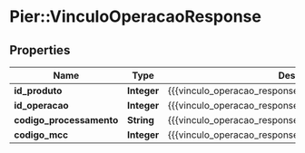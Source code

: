 # Pier::VinculoOperacaoResponse

## Properties
Name | Type | Description | Notes
------------ | ------------- | ------------- | -------------
**id_produto** | **Integer** | {{{vinculo_operacao_response_id_produto_value}}} | [optional] 
**id_operacao** | **Integer** | {{{vinculo_operacao_response_id_operacao_value}}} | [optional] 
**codigo_processamento** | **String** | {{{vinculo_operacao_response_codigo_processamento_value}}} | [optional] 
**codigo_mcc** | **Integer** | {{{vinculo_operacao_response_codigo_m_c_c_value}}} | [optional] 


